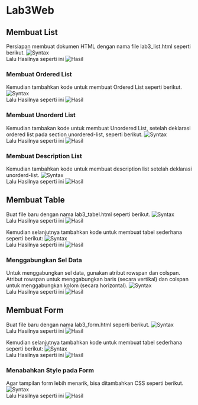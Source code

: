 # Lab3Web

## Membuat List
Persiapan membuat dokumen HTML dengan nama file lab3_list.html seperti berikut.
![Syntax](sslist/1.png) <br>
Lalu Hasilnya seperti ini
![Hasil](sslist/2.png) <br>

### Membuat Ordered List
Kemudian tambahkan kode untuk membuat Ordered List seperti berikut.
![Syntax](sslist/3.png) <br>
Lalu Hasilnya seperti ini
![Hasil](sslist/4.png) <br>

### Membuat Unorderd List
Kemudian tambakan kode untuk membuat Unordered List, setelah deklarasi ordered list pada section unordered-list, seperti berikut.
![Syntax](sslist/5.png) <br>
Lalu Hasilnya seperti ini
![Hasil](sslist/6.png) <br>

### Membuat Description List
Kemudian tambahkan kode untuk membuat description list setelah deklarasi unorderd-list.
![Syntax](sslist/7.png) <br>
Lalu Hasilnya seperti ini
![Hasil](sslist/8.png) <br>

## Membuat Table
Buat file baru dengan nama lab3_tabel.html seperti berikut.
![Syntax](sstable/9.png) <br>
Lalu Hasilnya seperti ini
![Hasil](sstable/10.png) <br>

Kemudian selanjutnya tambahkan kode untuk membuat tabel sederhana seperti berikut:
![Syntax](sstable/11.png) <br>
Lalu Hasilnya seperti ini
![Hasil](sstable/12.png) <br>

### Menggabungkan Sel Data
Untuk menggabungkan sel data, gunakan atribut rowspan dan colspan. Atribut rowspan untuk menggabungkan baris (secara vertikal) dan colspan untuk menggabungkan kolom (secara horizontal).
![Syntax](sstable/13.png) <br>
Lalu Hasilnya seperti ini
![Hasil](sstable/14.png) <br>

## Membuat Form
Buat file baru dengan nama lab3_form.html seperti berikut.
![Syntax](ssform/15.png) <br>
Lalu Hasilnya seperti ini
![Hasil](ssform/16.png) <br>

Kemudian selanjutnya tambahkan kode untuk membuat tabel sederhana seperti berikut:
![Syntax](ssform/19.png) <br>
Lalu Hasilnya seperti ini
![Hasil](ssform/20.png) <br>

### Menabahkan Style pada Form
Agar tampilan form lebih menarik, bisa ditambahkan CSS seperti berikut.
![Syntax](ssform/17.png) <br>
Lalu Hasilnya seperti ini
![Hasil](ssform/18.png) <br>